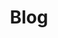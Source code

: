 ---
title: Blog
seo_description: Landing page for all blog posts
url: /blog/
hero_blocks:
  - _bookshop_name: sections/hero
    heading: Our Blogs.
    subheading: We Ensure Quality Design.
    image: /images/header/blog-folding-img.jpg
content_blocks:
  - _bookshop_name: generic/heading
    heading: Our Blog
---